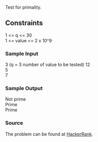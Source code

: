Test for primality.  

## Constraints
1 <= q <= 30  
1 <= value <= 2 x 10^9

### Sample Input
3 (q = 3 number of value to be tested) 
12  
5  
7  

### Sample Output
Not prime  
Prime  
Prime  

### Source
The problem can be found at [HackerRank](https://www.hackerrank.com/challenges/ctci-big-o/problem?h_l=interview&isFullScreen=true&playlist_slugs%5B%5D=interview-preparation-kit&playlist_slugs%5B%5D=miscellaneous).